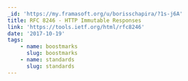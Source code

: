 ```yaml
---
_id: 'https://my.framasoft.org/u/borisschapira/?1s-j6A'
title: RFC 8246 - HTTP Immutable Responses
link: 'https://tools.ietf.org/html/rfc8246'
date: '2017-10-19'
tags:
    - name: boostmarks
      slug: boostmarks
    - name: standards
      slug: standards
---
```


<div class="markdown"><p></p></div>

